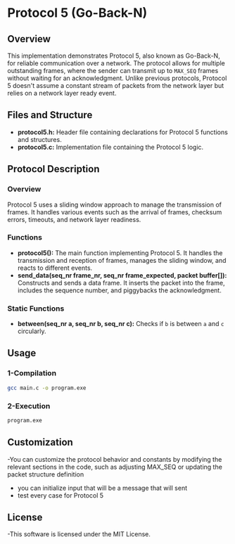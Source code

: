 # Protocol 5 (Go-Back-N) 

## Overview

This implementation demonstrates Protocol 5, also known as Go-Back-N, for reliable communication over a network. The protocol allows for multiple outstanding frames, where the sender can transmit up to `MAX_SEQ` frames without waiting for an acknowledgment. Unlike previous protocols, Protocol 5 doesn't assume a constant stream of packets from the network layer but relies on a network layer ready event.

## Files and Structure

- **protocol5.h:** Header file containing declarations for Protocol 5 functions and structures.
- **protocol5.c:** Implementation file containing the Protocol 5 logic.

## Protocol Description

### Overview
Protocol 5 uses a sliding window approach to manage the transmission of frames. It handles various events such as the arrival of frames, checksum errors, timeouts, and network layer readiness.

### Functions
- **protocol5():** The main function implementing Protocol 5. It handles the transmission and reception of frames, manages the sliding window, and reacts to different events.
- **send_data(seq_nr frame_nr, seq_nr frame_expected, packet buffer[]):** Constructs and sends a data frame. It inserts the packet into the frame, includes the sequence number, and piggybacks the acknowledgment.

### Static Functions
- **between(seq_nr a, seq_nr b, seq_nr c):** Checks if `b` is between `a` and `c` circularly.

## Usage

### 1-Compilation
```bash
gcc main.c -o program.exe
```
### 2-Execution
```bash
program.exe
```
## Customization
-You can customize the protocol behavior and constants by modifying the relevant sections in the code, such as adjusting MAX_SEQ or updating the packet structure definition
- you can initialize input that will be a message that will sent
- test every case for Protocol 5
## License
-This software is licensed under the MIT License.
